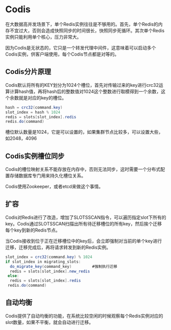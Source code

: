 # Codis
在大数据高并发场景下，单个Redis实例往往是不够用的。首先，单个Redis的内存不宜过大，否则会造成快照同步的时间很长，快照同步死循环。其次单个Redis实例只能利用单个核心，压力非常大。

因为Codis是无状态的，它只是一个转发代理中间件，这意味着可以启动多个Codis实例，供客户端使用，每个Codis节点都是对等的。

## Codis分片原理
Codis默认将所有的KEY划分为1024个槽位，首先对传输过来的key进行crc32运算计算hash值，再将hash后的整数值对1024这个整数进行取模得到一个余数，这个余数就是对应的key的槽位。

```java
hash = crc32(command.key)
slot_index = hash % 1024
redis = slots[slot_index].redis
redis.do(command)
```

槽位默认数量是1024，它是可以设置的，如果集群节点比较多，可以设置大些，如2048，4096

## Codis实例槽位同步
Codis的槽位映射关系不能存放在内存中，否则无法同步，这时需要一个分布式配置存储数据库专门用来持久化槽位关系。

Codis使用Zookeeper，或者etcd来做这个事情。

## 扩容
Codis对Redis进行了改造，增加了SLOTSSCAN指令，可以遍历指定slot下所有的key。Codis通过SLOTSSCAN扫描出所有待迁移槽位的所有key，然后挨个迁移每个key到新的Redis节点。

当Codis接收到位于正在迁移槽位中的key后，会立即强制对当前的单个key进行迁移，迁移完成后，再将请求转发到新的Redis实例。
```java
slot_index = crc32(command.key) % 1024
if slot_index in migrating_slots:
  do_migrate_key(command_key)         #强制执行迁移
  redis = slots[slot_index].new_redis
 else:
  redis = slots[slot_index].redis
 redis.do(command)
```

## 自动均衡
Codis提供了自动均衡的功能，在系统比较空闲的时候观察每个Redis实例对应的slot数量，如果不平衡，就会自动进行迁移。

